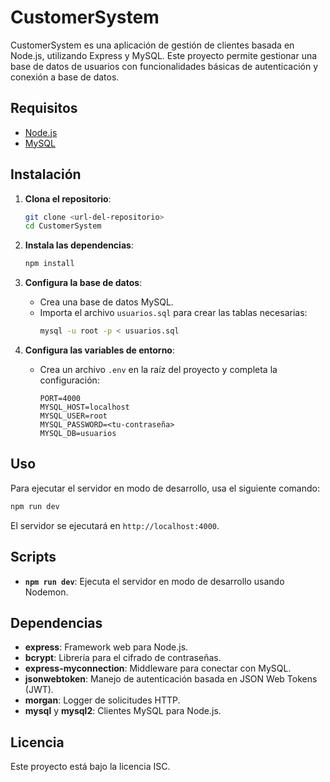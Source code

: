 
# CustomerSystem

CustomerSystem es una aplicación de gestión de clientes basada en Node.js, utilizando Express y MySQL. Este proyecto permite gestionar una base de datos de usuarios con funcionalidades básicas de autenticación y conexión a base de datos.

## Requisitos

- [Node.js](https://nodejs.org/)
- [MySQL](https://www.mysql.com/)

## Instalación

1. **Clona el repositorio**:
   ```bash
   git clone <url-del-repositorio>
   cd CustomerSystem
   ```

2. **Instala las dependencias**:
   ```bash
   npm install
   ```

3. **Configura la base de datos**:
   - Crea una base de datos MySQL.
   - Importa el archivo `usuarios.sql` para crear las tablas necesarias:
     ```bash
     mysql -u root -p < usuarios.sql
     ```

4. **Configura las variables de entorno**:
   - Crea un archivo `.env` en la raíz del proyecto y completa la configuración:
     ```plaintext
     PORT=4000
     MYSQL_HOST=localhost
     MYSQL_USER=root
     MYSQL_PASSWORD=<tu-contraseña>
     MYSQL_DB=usuarios
     ```

## Uso

Para ejecutar el servidor en modo de desarrollo, usa el siguiente comando:

```bash
npm run dev
```

El servidor se ejecutará en `http://localhost:4000`.

## Scripts

- **`npm run dev`**: Ejecuta el servidor en modo de desarrollo usando Nodemon.

## Dependencias

- **express**: Framework web para Node.js.
- **bcrypt**: Librería para el cifrado de contraseñas.
- **express-myconnection**: Middleware para conectar con MySQL.
- **jsonwebtoken**: Manejo de autenticación basada en JSON Web Tokens (JWT).
- **morgan**: Logger de solicitudes HTTP.
- **mysql** y **mysql2**: Clientes MySQL para Node.js.

## Licencia

Este proyecto está bajo la licencia ISC.
